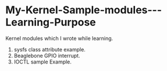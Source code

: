 My-Kernel-Sample-modules---Learning-Purpose
===========================================

Kernel modules which I wrote while learning.
1. sysfs class attribute example.
2. Beaglebone GPIO interrupt.
3. IOCTL sample Example.
